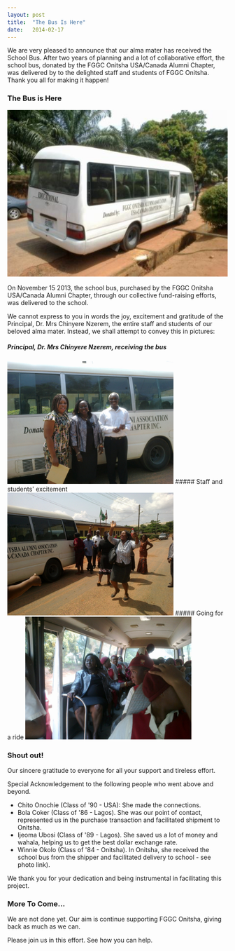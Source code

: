 ```yaml
---
layout: post
title:  "The Bus Is Here"
date:   2014-02-17
---
```

<!--<img style="float: left; padding: 3px 3px 0px 3px;" src="/images/schoolbus1.jpg" width="150" height="100" alt="School Bus"> -->
We are very pleased to announce that our alma mater has received the School Bus. After two years of planning and a lot of collaborative effort, the school bus, donated by the FGGC Onitsha USA/Canada Alumni Chapter, was delivered by to the delighted staff and students of FGGC Onitsha. Thank you all for making it happen! 

### The Bus is Here
<img src="/images/schoolbus1.jpg" width="670" height="380" alt="School Bus">  

On November 15 2013, the school bus, purchased by the FGGC Onitsha USA/Canada Alumni Chapter, through our collective fund-raising efforts, was delivered to the school.

We cannot express to you in words the joy, excitement and gratitude of the Principal, Dr. Mrs Chinyere Nzerem, the entire staff and students of our beloved alma mater. Instead, we shall attempt to convey this in pictures:

##### Principal, Dr. Mrs Chinyere Nzerem, receiving the bus
<img src="/images/schoolbusprincipal.jpg" width="380" height="280" alt="School Bus">
##### Staff and students' excitement
<img src="/images/schoolbusceleb.jpg" width="380" height="280" alt="Celebration">
##### Going for a ride
<img src="/images/schoolbusinside.jpg" width="380" height="280" alt="Riding">


### Shout out!
Our sincere gratitude to everyone for all your support and tireless effort.  

Special Acknowledgement to the following people who went above and beyond.  
- Chito Onochie (Class of '90 - USA): She made the connections.   
- Bola Coker (Class of '86 - Lagos). She was our point of contact, represented us in the purchase transaction and facilitated shipment to Onitsha.  
- Ijeoma Ubosi (Class of '89 - Lagos). She saved us a lot of money and wahala, helping us to get the best dollar exchange rate.  
- Winnie Okolo (Class of '84 - Onitsha). In Onitsha, she received the school bus from the shipper and facilitated delivery to school - see photo link).   

We thank you for your dedication and being instrumental in facilitating this project.

### More To Come...
We are not done yet. Our aim is continue supporting FGGC Onitsha, giving back as much as we can.

Please join us in this effort. See how you can help.
